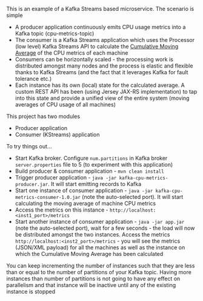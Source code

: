 This is an example of a Kafka Streams based microservice. The scenario is simple

- A producer application continuously emits CPU usage metrics into a Kafka topic (cpu-metrics-topic)	
- The consumer is a Kafka Streams application which uses the Processor (low level) Kafka Streams API to calculate the [Cumulative Moving Average](https://en.wikipedia.org/wiki/Moving_average#Cumulative_moving_average) of the CPU metrics of each machine
- Consumers can be horizontally scaled - the processing work is distributed amongst many nodes and the process is elastic and flexible thanks to Kafka Streams (and the fact that it leverages Kafka for fault tolerance etc.)
- Each instance has its own (local) state for the calculated average. A custom REST API has been (using Jersey JAX-RS implementation) to tap into this state and provide a unified view of the entire system (moving averages of CPU usage of all machines)


This project has two modules

- Producer application
- Consumer (KStreams) application

To try things out... 

- Start Kafka broker. Configure `num.partitions` in Kafka broker `server.properties` file to 5 (to experiment with this application)
- Build producer & consumer application - `mvn clean install`
- Trigger producer application - `java -jar kafka-cpu-metrics-producer.jar`. It will start emitting records to Kafka
- Start one instance of consumer application - `java -jar kafka-cpu-metrics-consumer-1.0.jar` (note the auto-selected port). It will start calculating the moving average of machine CPU metrics
- Access the metrics on this instance - `http://localhost:<inst1_port>/metrics`
- Start another instance of consumer application - `java -jar app.jar` (note the auto-selected port), wait for a few seconds - the load will now be distributed amongst the two instances. Access the metrics `http://localhost:<inst2_port>/metrics` - you will see the metrics (JSON/XML payload) for all the machines as well as the instance on which the Cumulative Moving Average has been calculated

You can keep incrementing the number of instances such that they are less than or equal to the number of partitions of your Kafka topic. Having more instances than number of partitions is not going to have any effect on parallelism and that instance will be inactive until any of the existing instance is stopped   
